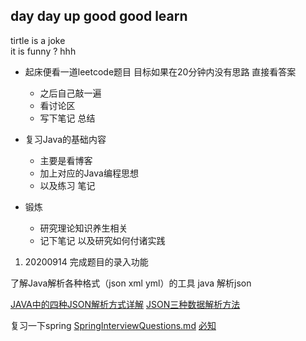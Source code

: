 ## day day up good good learn
tirtle is a joke  
it is funny ? hhh

- 起床便看一道leetcode题目 目标如果在20分钟内没有思路 直接看答案
    - 之后自己敲一遍
    - 看讨论区
    - 写下笔记 总结
- 复习Java的基础内容 
    - 主要是看博客
    - 加上对应的Java编程思想
    - 以及练习 笔记
    
- 锻炼
    - 研究理论知识养生相关
    - 记下笔记 以及研究如何付诸实践
    


1. 20200914 完成题目的录入功能

了解Java解析各种格式（json xml yml）的工具
java 解析json

[JAVA中的四种JSON解析方式详解](https://blog.csdn.net/xingfei_work/article/details/76572550)
[JSON三种数据解析方法](https://blog.csdn.net/oman001/article/details/79063278?utm_medium=distribute.pc_relevant.none-task-blog-BlogCommendFromMachineLearnPai2-2.channel_param&depth_1-utm_source=distribute.pc_relevant.none-task-blog-BlogCommendFromMachineLearnPai2-2.channel_param)

复习一下spring
[SpringInterviewQuestions.md](https://github.com/Snailclimb/JavaGuide/blob/master/docs/system-design/framework/spring/SpringInterviewQuestions.md)
[必知](https://github.com/Snailclimb/JavaGuide#%E5%BF%85%E7%9F%A5)